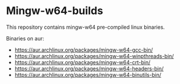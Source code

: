 
Mingw-w64-builds
================
This repository contains mingw-w64 pre-compiled linux binaries.

Binaries on aur:
* https://aur.archlinux.org/packages/mingw-w64-gcc-bin/
* https://aur.archlinux.org/packages/mingw-w64-winpthreads-bin/
* https://aur.archlinux.org/packages/mingw-w64-crt-bin/
* https://aur.archlinux.org/packages/mingw-w64-headers-bin/
* https://aur.archlinux.org/packages/mingw-w64-binutils-bin/
